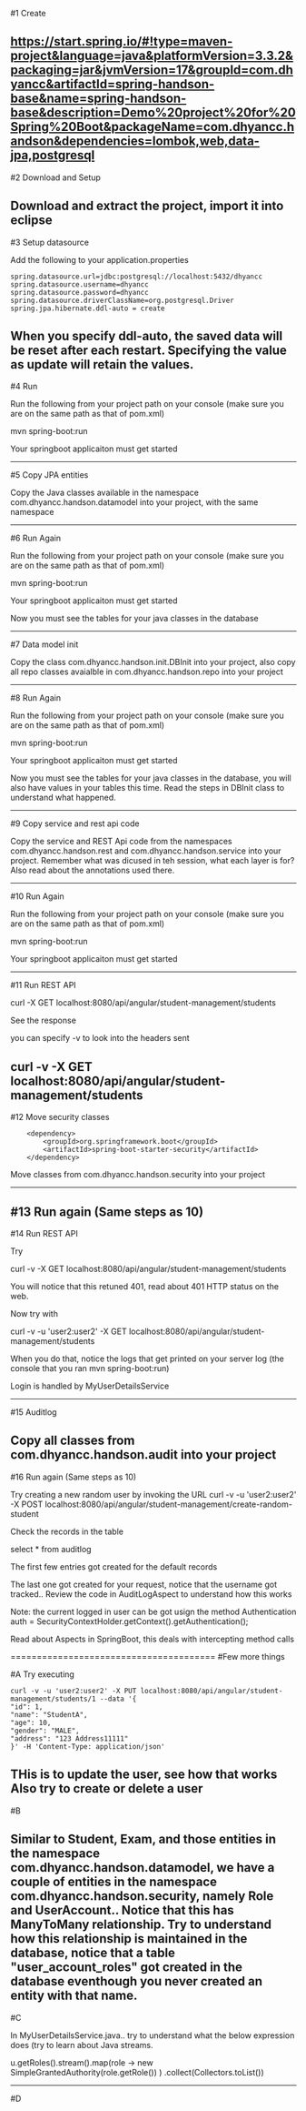 #1 Create 


https://start.spring.io/#!type=maven-project&language=java&platformVersion=3.3.2&packaging=jar&jvmVersion=17&groupId=com.dhyancc&artifactId=spring-handson-base&name=spring-handson-base&description=Demo%20project%20for%20Spring%20Boot&packageName=com.dhyancc.handson&dependencies=lombok,web,data-jpa,postgresql
-------
#2 Download and Setup


Download and extract the project, import it into eclipse
-------
#3 Setup datasource

Add the following to your application.properties

	spring.datasource.url=jdbc:postgresql://localhost:5432/dhyancc
	spring.datasource.username=dhyancc
	spring.datasource.password=dhyancc
	spring.datasource.driverClassName=org.postgresql.Driver
	spring.jpa.hibernate.ddl-auto = create


When you specify ddl-auto, the saved data will be reset after each restart. Specifying the value as update will retain the values.
-------
#4 Run

Run the following from your project path on your console (make sure you are on the same path as that of pom.xml)

mvn spring-boot:run

Your springboot applicaiton must get started

-------
#5 Copy JPA entities

Copy the Java classes available in the namespace com.dhyancc.handson.datamodel into your project, with the same namespace

-------
#6 Run Again

Run the following from your project path on your console (make sure you are on the same path as that of pom.xml)

mvn spring-boot:run

Your springboot applicaiton must get started

Now you must see the tables for your java classes in the database

------
#7 Data model init

Copy the class com.dhyancc.handson.init.DBInit into your project, also copy all repo classes avaialble in com.dhyancc.handson.repo into your project

-------
#8 Run Again

Run the following from your project path on your console (make sure you are on the same path as that of pom.xml)

mvn spring-boot:run

Your springboot applicaiton must get started

Now you must see the tables for your java classes in the database, you will also have values in your tables this time. Read the steps in DBInit class to understand what happened.

-------
#9 Copy service and rest api code

Copy the service and REST Api code from the namespaces com.dhyancc.handson.rest and com.dhyancc.handson.service into your project. Remember what was dicused in teh session, what each layer is for? Also read about the annotations used there.

-------
#10 Run Again

Run the following from your project path on your console (make sure you are on the same path as that of pom.xml)

mvn spring-boot:run

Your springboot applicaiton must get started

-------
#11 Run REST API

curl  -X GET localhost:8080/api/angular/student-management/students

See the response

you can specify -v to look into the headers sent

curl -v  -X GET localhost:8080/api/angular/student-management/students
-------
#12 Move security classes


		<dependency>
			<groupId>org.springframework.boot</groupId>
			<artifactId>spring-boot-starter-security</artifactId>
		</dependency>
		
Move classes from com.dhyancc.handson.security into your project
		
-------
#13 Run again (Same steps as 10)
------
#14 Run REST API

Try

curl -v  -X GET localhost:8080/api/angular/student-management/students

You will notice that this retuned 401, read about 401 HTTP status on the web.

Now try with 

curl -v -u 'user2:user2' -X GET localhost:8080/api/angular/student-management/students

When you do that, notice the logs that get printed on your server log (the console that you ran mvn spring-boot:run)

Login is handled by MyUserDetailsService


------
#15 Auditlog

Copy all classes from com.dhyancc.handson.audit into your project
-------
#16 Run again (Same steps as 10)
 
 
 Try creating a new random user by invoking the URL
 curl -v  -u 'user2:user2' -X POST localhost:8080/api/angular/student-management/create-random-student 
 
 Check the records in the table 
 
 select * from auditlog
 
 The first few entries got created for the default records
 
 The last one got created for your request, notice that the username got tracked.. Review the code in AuditLogAspect to understand how this works
 
 Note: the current logged in user can be got usign the method Authentication auth = SecurityContextHolder.getContext().getAuthentication();

Read about Aspects in SpringBoot, this deals with intercepting method calls




=======================================
#Few more things

#A
Try executing 

	curl -v -u 'user2:user2' -X PUT localhost:8080/api/angular/student-management/students/1 --data '{
	"id": 1,
	"name": "StudentA",
	"age": 10,
	"gender": "MALE",
	"address": "123 Address11111"
	}' -H 'Content-Type: application/json'

THis is to update the user, see how that works
Also try to create or delete  a user
------------------
#B 

Similar to Student, Exam, and those entities in the namespace com.dhyancc.handson.datamodel, we have a couple of entities in the namespace com.dhyancc.handson.security, namely Role and UserAccount.. Notice that this has ManyToMany relationship. Try to understand how this relationship is maintained in the database, notice that a table "user_account_roles" got created in the database eventhough you never created an entity with that name.
-----------------

#C

In MyUserDetailsService.java.. try to understand what the below expression does (try to learn about Java streams.

u.getRoles().stream().map(role -> 
		new SimpleGrantedAuthority(role.getRole())
	)
	.collect(Collectors.toList())

------------------
#D



